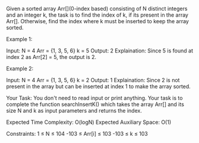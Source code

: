 Given a sorted array Arr[](0-index based) consisting of N distinct integers and an integer k, the task is to find the index of k, if its present in the array Arr[]. Otherwise, find the index where k must be inserted to keep the array sorted.


Example 1:

Input:
N = 4
Arr = {1, 3, 5, 6}
k = 5
Output: 2
Explaination: Since 5 is found at index 2 
as Arr[2] = 5, the output is 2.

Example 2:

Input:
N = 4
Arr = {1, 3, 5, 6}
k = 2
Output: 1
Explaination: Since 2 is not present in 
the array but can be inserted at index 1 
to make the array sorted.

Your Task:
You don't need to read input or print anything. Your task is to complete the function searchInsertK() which takes the array Arr[] and its size N and k as input parameters and returns the index.


Expected Time Complexity: O(logN)
Expected Auxiliary Space: O(1)


Constraints:
1 ≤ N ≤ 104
-103 ≤ Arr[i] ≤ 103
-103 ≤ k ≤ 103

